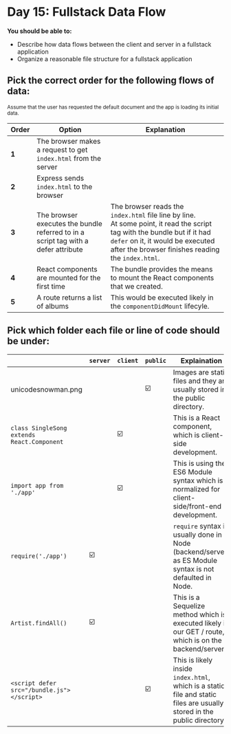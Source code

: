 # Day 15: Fullstack Data Flow

**You should be able to:**
- Describe how data flows between the client and server in a fullstack application
- Organize a reasonable file structure for a fullstack application


## Pick the correct order for the following flows of data:
<small>Assume that the user has requested the default document and the app is loading its initial data.</small>

| Order | Option | Explanation |
| ----- | ------ | ----------- |
| **1** | The browser makes a request to get `index.html` from the server |  |
| **2** | Express sends `index.html` to the browser |  |
| **3** | The browser executes the bundle referred to in a script tag with a defer attribute | The browser reads the `index.html` file line by line. </br> At some point, it read the script tag with the bundle but if it had `defer` on it, it would be executed after the browser finishes reading the `index.html`. |
| **4** | React components are mounted for the first time | The bundle provides the means to mount the React components that we created. |
| **5** | A route returns a list of albums | This would be executed likely in the `componentDidMount` lifecyle. |


## Pick which folder each file or line of code should be under:

|   | `server` | `client` | `public` | Explaination |
| - | -------- | -------- | -------- | ------------ |
| unicodesnowman.png |   |   | ☑️ | Images are static files and they are usually stored in the public directory. |
| `class SingleSong extends React.Component` |   | ☑️ |   | This is a React component, which is client-side development. |
| `import app from './app'` |   | ☑️ |   | This is using the ES6 Module syntax which is normalized for client- side/front-end development. |
| `require('./app')` | ☑️ |   |   | `require` syntax is usually done in Node (backend/server) as ES Module syntax is not defaulted in Node. |
| `Artist.findAll()` | ☑️ |   |   | This is a Sequelize method which is executed likely in our GET / route, which is on the backend/server. |
| `<script defer src="/bundle.js"></script>` |   |   | ☑️ | This is likely inside `index.html`, which is a static file and static files are usually stored in the public directory. |
